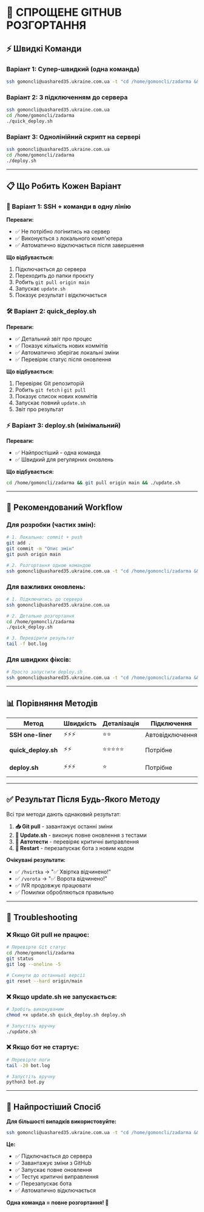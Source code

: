 # 🚀 СПРОЩЕНЕ GITHUB РОЗГОРТАННЯ

## ⚡ Швидкі Команди

### **Варіант 1: Супер-швидкий (одна команда)**
```bash
ssh gomoncli@uashared35.ukraine.com.ua -t "cd /home/gomoncli/zadarma && git pull origin main && ./update.sh"
```

### **Варіант 2: З підключенням до сервера**
```bash
ssh gomoncli@uashared35.ukraine.com.ua
cd /home/gomoncli/zadarma
./quick_deploy.sh
```

### **Варіант 3: Однолінійний скрипт на сервері**
```bash
ssh gomoncli@uashared35.ukraine.com.ua
cd /home/gomoncli/zadarma  
./deploy.sh
```

---

## 📋 Що Робить Кожен Варіант

### **🚀 Варіант 1: SSH + команди в одну лінію**
**Переваги:**
- ✅ Не потрібно логінитись на сервер
- ✅ Виконується з локального комп'ютера
- ✅ Автоматично відключається після завершення

**Що відбувається:**
1. Підключається до сервера
2. Переходить до папки проєкту
3. Робить `git pull origin main`
4. Запускає `update.sh`
5. Показує результат і відключається

### **🛠️ Варіант 2: quick_deploy.sh**
**Переваги:**
- ✅ Детальний звіт про процес
- ✅ Показує кількість нових коммітів
- ✅ Автоматично зберігає локальні зміни
- ✅ Перевіряє статус після оновлення

**Що відбувається:**
1. Перевіряє Git репозиторій
2. Робить `git fetch` і `git pull`
3. Показує список нових коммітів
4. Запускає повний `update.sh`
5. Звіт про результат

### **⚡ Варіант 3: deploy.sh (мінімальний)**
**Переваги:**
- ✅ Найпростіший - одна команда
- ✅ Швидкий для регулярних оновлень

**Що відбувається:**
```bash
cd /home/gomoncli/zadarma && git pull origin main && ./update.sh
```

---

## 🎯 Рекомендований Workflow

### **Для розробки (частих змін):**
```bash
# 1. Локально: commit + push
git add .
git commit -m "Опис змін"
git push origin main

# 2. Розгортання одною командою
ssh gomoncli@uashared35.ukraine.com.ua -t "cd /home/gomoncli/zadarma && git pull origin main && ./update.sh"
```

### **Для важливих оновлень:**
```bash
# 1. Підключитись до сервера
ssh gomoncli@uashared35.ukraine.com.ua

# 2. Детальне розгортання
cd /home/gomoncli/zadarma
./quick_deploy.sh

# 3. Перевірити результат
tail -f bot.log
```

### **Для швидких фіксів:**
```bash
# Просто запустити deploy.sh
ssh gomoncli@uashared35.ukraine.com.ua -t "cd /home/gomoncli/zadarma && ./deploy.sh"
```

---

## 📊 Порівняння Методів

| Метод | Швидкість | Деталізація | Підключення | Використання |
|-------|-----------|-------------|-------------|--------------|
| **SSH one-liner** | ⚡⚡⚡ | ⭐⭐ | Автовідключення | Швидкі деплої |
| **quick_deploy.sh** | ⚡⚡ | ⭐⭐⭐⭐⭐ | Потрібне | Важливі оновлення |
| **deploy.sh** | ⚡⚡⚡ | ⭐ | Потрібне | Регулярна робота |

---

## ✅ Результат Після Будь-Якого Методу

Всі три методи дають однаковий результат:

1. **📥 Git pull** - завантажує останні зміни
2. **🔧 Update.sh** - виконує повне оновлення з тестами
3. **🧪 Автотести** - перевіряє критичні виправлення
4. **🚀 Restart** - перезапускає бота з новим кодом

**Очікувані результати:**
- ✅ `/hvirtka` → "✅ Хвіртка відчинено!"
- ✅ `/vorota` → "✅ Ворота відчинено!"
- ✅ IVR продовжує працювати
- ✅ Помилки обробляються правильно

---

## 🚨 Troubleshooting

### **❌ Якщо Git pull не працює:**
```bash
# Перевірте Git статус
cd /home/gomoncli/zadarma
git status
git log --oneline -5

# Скинути до останньої версії
git reset --hard origin/main
```

### **❌ Якщо update.sh не запускається:**
```bash
# Зробіть виконуваним
chmod +x update.sh quick_deploy.sh deploy.sh

# Запустіть вручну
./update.sh
```

### **❌ Якщо бот не стартує:**
```bash
# Перевірте логи
tail -20 bot.log

# Запустіть вручну
python3 bot.py
```

---

## 🎉 Найпростіший Спосіб

**Для більшості випадків використовуйте:**

```bash
ssh gomoncli@uashared35.ukraine.com.ua -t "cd /home/gomoncli/zadarma && git pull origin main && ./update.sh"
```

**Це:**
- ✅ Підключається до сервера
- ✅ Завантажує зміни з GitHub  
- ✅ Запускає повне оновлення
- ✅ Тестує критичні виправлення
- ✅ Перезапускає бота
- ✅ Автоматично відключається

**Одна команда = повне розгортання! 🚀**
